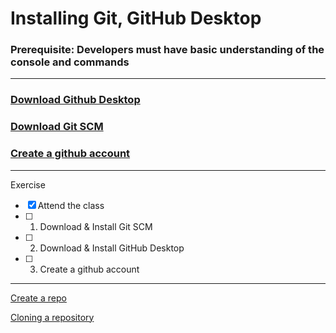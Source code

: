# Installing Git, GitHub Desktop

### **Prerequisite:** Developers must have basic understanding of the console and commands

---

### [Download Github Desktop](https://desktop.github.com/)

### [Download Git SCM](https://git-scm.com/download/)

### [Create a github account](https://github.com/)

---

Exercise
- [x] Attend the class
- [ ] 1) Download & Install Git SCM 
- [ ] 2) Download & Install GitHub Desktop 
- [ ] 3) Create a github account

---


[Create a repo](https://docs.github.com/en/github/getting-started-with-github/create-a-repo)


[Cloning a repository](https://docs.github.com/en/github/creating-cloning-and-archiving-repositories/cloning-a-repository)
